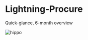 # Lightning-Procure
Quick-glance, 6-month overview

![hippo](https://media0.giphy.com/media/CElNiO3npTzSEsctkG/giphy.gif?cid=790b761138215ecc64c5c0bdd9bd3ac8795a3e9cb6f8e3b4&rid=giphy.gif&ct=g)
